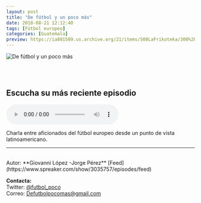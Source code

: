 ```yaml
---
layout: post
title: "De fútbol y un poco más"
date: 2018-08-21 12:12:40
tags: [Fútbol europeo]
categories: [Guatemala]
preview: https://ia801509.us.archive.org/21/items/500LaFrikoteka/300%20de%20futbol-%20Giovanni%20Lopez.jpeg
---
```


![De fútbol y un poco más](https://ia601509.us.archive.org/21/items/500LaFrikoteka/500%20de%20futbol%20-%20Giovanni%20Lopez.jpeg)

<br/>
<br/>

## Escucha su más reciente episodio

<!--reproductor-feed=https://www.spreaker.com/show/3035757/episodes/feed-->
<!--reproductor-start-->
<audio id="audio" preload="auto" controls="" src="https://anchor.fm/s/5a40524/podcast/play/1526957/https%3A%2F%2Fd3ctxlq1ktw2nl.cloudfront.net%2Fproduction%2F2018-9-13%2F5131798-44100-2-eac933cc2b117.mp3"></audio>
<!--reproductor-end-->

Charla entre aficionados del fútbol europeo desde un punto de vista latinoamericano.

_ _ _

<br>
Autor: **Giovanni López -Jorge Pérez**  
[Feed](https://www.spreaker.com/show/3035757/episodes/feed)  


**Contacta:**  
Twitter: [@futbol_poco](https://twitter.com/futbol_poco)  
Correo: [Defutbolpocomas@gmail.com](mailto:Defutbolpocomas@gmail.com)  

